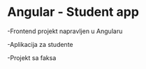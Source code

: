 # Angular - Student app
  -Frontend projekt napravljen u Angularu

  -Aplikacija za studente 
  
  -Projekt sa faksa

